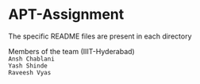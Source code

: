 # APT-Assignment
The specific README files are present in each directory  
  
Members of the team (IIIT-Hyderabad)  
`Ansh Chablani`  
`Yash Shinde`  
`Raveesh Vyas`
